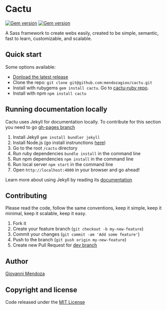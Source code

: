 # Cactu

[![Gem version](https://img.shields.io/npm/v/cactu.svg)](https://rubygems.org/gems/cactu)
[![Gem version](https://img.shields.io/gem/v/cactu.svg)](https://rubygems.org/gems/cactu)

A Sass framework to create webs easily, created to be simple, semantic, fast to learn, customizable, and scalable.


## Quick start

Some options available:

* [Donload the latest release](https://github.com/mendozagioo/cactu/archive/master.zip)
* Clone the repo: `git clone git@github.com:mendozagioo/cactu.git`
* Install with rubygems `gem install cactu`. Go to [cactu-ruby repo](https://github.com/mendozagioo/cactu-ruby).
* Install with npm `npm install cactu`


## Running documentation locally

Cactu uses Jekyll for documentation locally. To contribute for this section you need to go [gh-pages branch](https://github.com/mendozagioo/cactu/tree/gh-pages)

1. Install Jekyll `gem install bundler jekyll`
2. Install Node.js (go install instrunctions [here](https://nodejs.org/))
3. Go to the root `/cactu` directory
3. Run ruby dependencies `bundle install` in the command line
3. Run npm dependencies `npm install` in the command line
4. Run local server `npm start` in the command line
5. Open `http://localhost:4000` in your browser and go ahead!

Learn more about using Jekyll by reading its [documentation](https://jekyllrb.com/docs/home/)


## Contributing

Please read the code, follow the same conventions, keep it simple, keep it minimal, keep it scalable, keep it easy.

1. Fork it
2. Create your feature branch (`git checkout -b my-new-feature`)
3. Commit your changes (`git commit -am 'Add some feature'`)
4. Push to the branch (`git push origin my-new-feature`)
5. Create new Pull Request for [dev branch](https://github.com/mendozagioo/cactu/tree/dev)


## Author
[Giovanni Mendoza](http://mendozagioo.me)


## Copyright and license

Code released under the [MIT License](https://github.com/mendozagioo/cactu/blob/master/LICENSE)